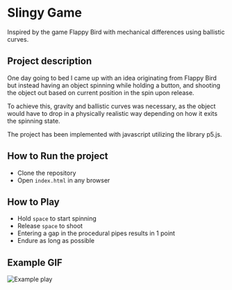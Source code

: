 # Slingy Game
Inspired by the game Flappy Bird with mechanical differences using ballistic curves.

## Project description
One day going to bed I came up with an idea originating from Flappy Bird but instead having an object spinning while holding a button, and shooting the object out based on current position in the spin upon release.

To achieve this, gravity and ballistic curves was necessary, as the object would have to drop in a physically realistic way depending on how it exits the spinning state.

The project has been implemented with javascript utilizing the library p5.js.

## How to Run the project
- Clone the repository
- Open `index.html` in any browser

## How to Play
- Hold `space` to start spinning
- Release `space` to shoot
- Entering a gap in the procedural pipes results in 1 point
- Endure as long as possible

## Example GIF
![Example play](placeholder)